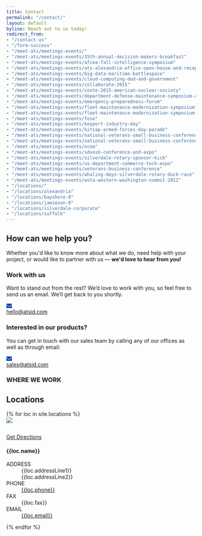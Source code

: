 ```yaml
---
title: Contact
permalink: "/contact/"
layout: default
byline: Reach out to us today!
redirect_from:
- "/contact-us"
- "/form-success"
- "/meet-ats/meetings-events/"
- "/meet-ats/meetings-events/15th-annual-decision-makers-breakfast"
- "/meet-ats/meetings-events/afcea-fall-intelligence-symposium"
- "/meet-ats/meetings-events/ats-alexandria-office-open-house-and-reception-invitation"
- "/meet-ats/meetings-events/big-data-maritime-battlespace"
- "/meet-ats/meetings-events/cloud-computing-dod-and-government"
- "/meet-ats/meetings-events/collaborate-2015"
- "/meet-ats/meetings-events/conte-2015-american-nuclear-society"
- "/meet-ats/meetings-events/department-defense-maintenance-symposium-and-exhibition"
- "/meet-ats/meetings-events/emergency-preparedness-forum"
- "/meet-ats/meetings-events/fleet-maintenance-modernization-symposium"
- "/meet-ats/meetings-events/fleet-maintenance-modernization-symposium-fmms-2013"
- "/meet-ats/meetings-events/fose"
- "/meet-ats/meetings-events/keyport-industry-day"
- "/meet-ats/meetings-events/kitsap-armed-forces-day-parade"
- "/meet-ats/meetings-events/national-veterans-small-business-conference"
- "/meet-ats/meetings-events/national-veterans-small-business-conference-0"
- "/meet-ats/meetings-events/ncma"
- "/meet-ats/meetings-events/sdvosb-conference-and-expo"
- "/meet-ats/meetings-events/silverdale-rotary-sponsor-kick"
- "/meet-ats/meetings-events/us-department-commerce-tech-expo"
- "/meet-ats/meetings-events/veterans-business-conference"
- "/meet-ats/meetings-events/whaling-days-silverdale-rotary-duck-race"
- "/meet-ats/meetings-events/wsta-western-washington-summit-2012"
- "/locations/"
- "/locations/alexandria"
- "/locations/bayshore-0"
- "/locations/jamieson-0"
- "/locations/silverdale-corporate"
- "/locations/suffolk"
---
```


<article class="hero hero--contact">
    <div class="hero__content hero__content--short">
        <h2 class="hero__title">How can we help you?</h2>
        <p class="hero__summary">Whether you'd like to know more about what we do, need help with your project, or would like to partner with us &mdash; <strong>we'd love to hear from you!</strong></p>    
    </div>
</article>

<section class="contact-container">
    <article class="contact-information">
        <div>
            <h3>Work with us</h3>
            <p>Want to stand out from the rest? We’d love to work with you, so feel free to send us an email. We’ll get back to you shortly.
            <div class="mail-link">
                <div class="mail-icon">
                    <svg version="1.1" xmlns="http://www.w3.org/2000/svg" xmlns:xlink="http://www.w3.org/1999/xlink" width="15" height="15" viewBox="0 0 14 14">
                        <path d="M14 5.547v6.203q0 0.516-0.367 0.883t-0.883 0.367h-11.5q-0.516 0-0.883-0.367t-0.367-0.883v-6.203q0.344 0.383 0.789 0.68 2.828 1.922 3.883 2.695 0.445 0.328 0.723 0.512t0.738 0.375 0.859 0.191h0.016q0.398 0 0.859-0.191t0.738-0.375 0.723-0.512q1.328-0.961 3.891-2.695 0.445-0.305 0.781-0.68zM14 3.25q0 0.617-0.383 1.18t-0.953 0.961q-2.937 2.039-3.656 2.539-0.078 0.055-0.332 0.238t-0.422 0.297-0.406 0.254-0.449 0.211-0.391 0.070h-0.016q-0.18 0-0.391-0.070t-0.449-0.211-0.406-0.254-0.422-0.297-0.332-0.238q-0.711-0.5-2.047-1.426t-1.602-1.113q-0.484-0.328-0.914-0.902t-0.43-1.066q0-0.609 0.324-1.016t0.926-0.406h11.5q0.508 0 0.879 0.367t0.371 0.883z" fill="#0045AC"></path>
                    </svg>
                </div>
                <a href="mailto:hello@atsid.com">hello@atsid.com</a>
            </div>
            </p>
        </div>
        <div>
            <h3>Interested in our products?</h3>
            <p>You can get in touch with our sales team by calling any of our offices as well as through email: 
            <div class="mail-link">
                <div class="mail-icon">
                    <svg version="1.1" xmlns="http://www.w3.org/2000/svg" xmlns:xlink="http://www.w3.org/1999/xlink" width="15" height="15" viewBox="0 0 14 14">
                        <path d="M14 5.547v6.203q0 0.516-0.367 0.883t-0.883 0.367h-11.5q-0.516 0-0.883-0.367t-0.367-0.883v-6.203q0.344 0.383 0.789 0.68 2.828 1.922 3.883 2.695 0.445 0.328 0.723 0.512t0.738 0.375 0.859 0.191h0.016q0.398 0 0.859-0.191t0.738-0.375 0.723-0.512q1.328-0.961 3.891-2.695 0.445-0.305 0.781-0.68zM14 3.25q0 0.617-0.383 1.18t-0.953 0.961q-2.937 2.039-3.656 2.539-0.078 0.055-0.332 0.238t-0.422 0.297-0.406 0.254-0.449 0.211-0.391 0.070h-0.016q-0.18 0-0.391-0.070t-0.449-0.211-0.406-0.254-0.422-0.297-0.332-0.238q-0.711-0.5-2.047-1.426t-1.602-1.113q-0.484-0.328-0.914-0.902t-0.43-1.066q0-0.609 0.324-1.016t0.926-0.406h11.5q0.508 0 0.879 0.367t0.371 0.883z" fill="#0045AC"></path>
                    </svg>
                </div>
                <a href="mailto:sales@atsid.com">sales@atsid.com</a>
            </div>
            </p>
        </div>
    </article>
    <article id="locations" class="contact-locations">
        <h3>WHERE WE WORK</h3>
        <h2>Locations</h2>
        <div class="location-list">
        {% for loc in site.locations %}
            <div class="location-list__item">
                <a class="location-list__item__photo" target="_blank" href="{{loc.link}}">
                    <img src="{{loc.photo}}"/>
                    <div class="location-list__item__photo__hover">
                        <div class="directions-icon">
                            <svg version="1.1" xmlns="http://www.w3.org/2000/svg" xmlns:xlink="http://www.w3.org/1999/xlink" width="16" height="28" viewBox="0 0 8 14">
                                <path d="M6 5q0-0.828-0.586-1.414t-1.414-0.586-1.414 0.586-0.586 1.414 0.586 1.414 1.414 0.586 1.414-0.586 0.586-1.414zM8 5q0 0.852-0.258 1.398l-2.844 6.047q-0.125 0.258-0.371 0.406t-0.527 0.148-0.527-0.148-0.363-0.406l-2.852-6.047q-0.258-0.547-0.258-1.398 0-1.656 1.172-2.828t2.828-1.172 2.828 1.172 1.172 2.828z" fill="#fff"></path>
                                </svg>
                        </div>
                        <div>Get Directions</div>
                    </div>
                </a>
                <h4>{{loc.name}}</h4>
                <dl>
                    <dt>ADDRESS</dt>
                    <dd>
                        <div>{{loc.addressLine1}}</div>
                        <div>{{loc.addressLine2}}</div>
                    </dd>
                    <dt>PHONE</dt>
                    <dd><a href="tel:{{loc.phone}}">{{loc.phone}}</a></dd>
                    <dt>FAX</dt>
                    <dd>{{loc.fax}}</dd>
                    <dt>EMAIL</dt>
                    <dd><a href="mailto:{{loc.email}}">{{loc.email}}</a></dd>
                </dl>
            </div>
        {% endfor %}
        </div>
    </article>
</section>
